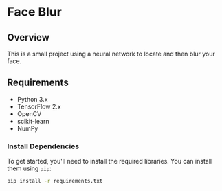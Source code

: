 # Face Blur

## Overview

This is a small project using a neural network to locate and then blur your face.

## Requirements

- Python 3.x
- TensorFlow 2.x
- OpenCV
- scikit-learn
- NumPy

### Install Dependencies

To get started, you'll need to install the required libraries. You can install them using `pip`:

```bash
pip install -r requirements.txt
```
